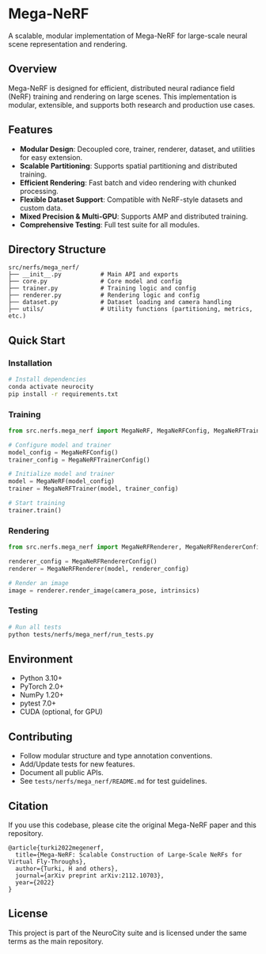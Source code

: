 # Mega-NeRF

A scalable, modular implementation of Mega-NeRF for large-scale neural scene representation and rendering.

## Overview

Mega-NeRF is designed for efficient, distributed neural radiance field (NeRF) training and rendering on large scenes. This implementation is modular, extensible, and supports both research and production use cases.

## Features
- **Modular Design**: Decoupled core, trainer, renderer, dataset, and utilities for easy extension.
- **Scalable Partitioning**: Supports spatial partitioning and distributed training.
- **Efficient Rendering**: Fast batch and video rendering with chunked processing.
- **Flexible Dataset Support**: Compatible with NeRF-style datasets and custom data.
- **Mixed Precision & Multi-GPU**: Supports AMP and distributed training.
- **Comprehensive Testing**: Full test suite for all modules.

## Directory Structure

```
src/nerfs/mega_nerf/
├── __init__.py           # Main API and exports
├── core.py               # Core model and config
├── trainer.py            # Training logic and config
├── renderer.py           # Rendering logic and config
├── dataset.py            # Dataset loading and camera handling
├── utils/                # Utility functions (partitioning, metrics, etc.)
```

## Quick Start

### Installation
```bash
# Install dependencies
conda activate neurocity
pip install -r requirements.txt
```

### Training
```python
from src.nerfs.mega_nerf import MegaNeRF, MegaNeRFConfig, MegaNeRFTrainer, MegaNeRFTrainerConfig

# Configure model and trainer
model_config = MegaNeRFConfig()
trainer_config = MegaNeRFTrainerConfig()

# Initialize model and trainer
model = MegaNeRF(model_config)
trainer = MegaNeRFTrainer(model, trainer_config)

# Start training
trainer.train()
```

### Rendering
```python
from src.nerfs.mega_nerf import MegaNeRFRenderer, MegaNeRFRendererConfig

renderer_config = MegaNeRFRendererConfig()
renderer = MegaNeRFRenderer(model, renderer_config)

# Render an image
image = renderer.render_image(camera_pose, intrinsics)
```

### Testing
```bash
# Run all tests
python tests/nerfs/mega_nerf/run_tests.py
```

## Environment
- Python 3.10+
- PyTorch 2.0+
- NumPy 1.20+
- pytest 7.0+
- CUDA (optional, for GPU)

## Contributing
- Follow modular structure and type annotation conventions.
- Add/Update tests for new features.
- Document all public APIs.
- See `tests/nerfs/mega_nerf/README.md` for test guidelines.

## Citation
If you use this codebase, please cite the original Mega-NeRF paper and this repository.

```
@article{turki2022megenerf,
  title={Mega-NeRF: Scalable Construction of Large-Scale NeRFs for Virtual Fly-Throughs},
  author={Turki, H and others},
  journal={arXiv preprint arXiv:2112.10703},
  year={2022}
}
```

## License
This project is part of the NeuroCity suite and is licensed under the same terms as the main repository. 